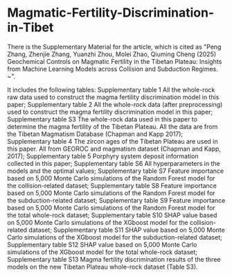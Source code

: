 # Magmatic-Fertility-Discrimination-in-Tibet
There is the Supplementary Material for the article, which is cited as "Peng Zhang, Zhenjie Zhang, Yuanzhi Zhou, Molei Zhao, Qiuming Cheng (2025) Geochemical Controls on Magmatic Fertility in the Tibetan Plateau: Insights from Machine Learning Models across Collision and Subduction Regimes. ~". 

It includes the following tables: Supplementary table 1 All the whole-rock raw data used to construct the magma fertility discrimination model in this paper; Supplementary table 2 All the whole-rock data (after preprocessing) used to construct the magma fertility discrimination model in this paper; Supplementary table S3 The whole-rock data used in this paper to determine the magma fertility of the Tibetan Plateau. All the data are from the Tibetan Magmatism Database (Chapman and Kapp 2017); Supplementary table 4 The zircon ages of the Tibetan Plateau are used in this paper. All from GEOROC and magmatism dataset (Chapman and Kapp, 2017); Supplementary table 5 Porphyry system deposit information collected in this paper; Supplementary table S6 All hyperparameters in the models and the optimal values; Supplementary table S7 Feature importance based on 5,000 Monte Carlo simulations of the Random Forest model for the collision-related dataset; Supplementary table S8 Feature importance based on 5,000 Monte Carlo simulations of the Random Forest model for the subduction-related dataset; Supplementary table S9 Feature importance based on 5,000 Monte Carlo simulations of the Random Forest model for the total whole-rock dataset; Supplementary table S10 SHAP value based on 5,000 Monte Carlo simulations of the XGboost model for the collision-related dataset; Supplementary table S11 SHAP value based on 5,000 Monte Carlo simulations of the XGboost model for the subduction-related dataset; Supplementary table S12 SHAP value based on 5,000 Monte Carlo simulations of the XGboost model for the total whole-rock dataset; Supplementary table S13 Magma fertility discrimination results of the three models on the new Tibetan Plateau whole-rock dataset (Table S3).
